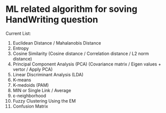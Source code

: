 # ML related algorithm for soving HandWriting question
Current List:
1. Euclidean Distance / Mahalanobis Distance
2. Entropy
3. Cosine Similarity (Cosine distance / Correlation distance / L2 norm distance)
4. Principal Component Analysis (PCA) (Covariance matrix / Eigen values + vertor / Apply PCA)
5. Linear Discriminant Analysis (LDA)
6. K-means
7. K-medoids (PAM)
8. MIN or Single Link / Average
9. ε-neighborhood
10. Fuzzy Clustering Using the EM 
11. Confusion Matrix
